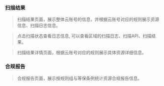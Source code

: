 ### 扫描结果

> 扫描结果页面，展示整体云账号的信息，并根据云账号对应的规则展示资源信息、扫描日志信息。

> 点击扫描状态查看日志信息, 可以查看区域的扫描日志、扫描API、扫描结果。

> 扫描结果详情页面，根据云账号对应的规则展示具体资源详细信息。

### 合规报告

> 合规报告页面，展示按规则组与等保条例统计资源合规报告信息。
